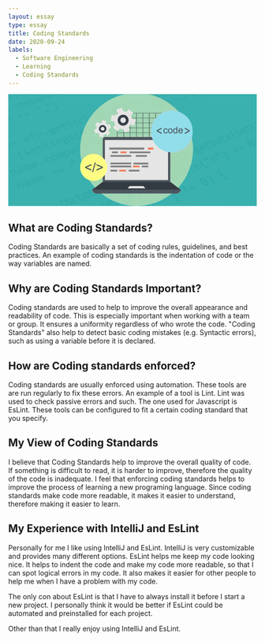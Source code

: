 ```yaml
---
layout: essay
type: essay
title: Coding Standards  
date: 2020-09-24
labels:
  - Software Engineering
  - Learning
  - Coding Standards 
---
```


<img class="ui centered large image" src="../images/code-main.jpg">


## What are Coding Standards?
Coding Standards are basically a set of coding rules, guidelines, and best practices. An example of coding standards is the indentation of code or the way variables are named.

## Why are Coding Standards Important?
Coding standards are used to help to improve the overall appearance and readability of code. This is especially important when working with a team or group. It ensures a uniformity regardless of who wrote the code. "Coding Standards" also help to detect basic coding mistakes (e.g. Syntactic errors), such as using a variable before it is declared.
 
## How are Coding standards enforced?
Coding standards are usually enforced using automation. These tools are are run regularly to fix these errors. An example of a tool is Lint. Lint was used to check passive errors and such. The one used for Javascript is EsLint. These tools can be configured to fit a certain coding standard that you specify.

## My View of Coding Standards
I believe that Coding Standards help to improve the overall quality of code. If something is difficult to read, it is harder to improve, therefore the quality of the code is inadequate. I feel that enforcing coding standards helps to improve the process of learning a new programing language. Since coding standards make code more readable, it makes it easier to understand, therefore making it easier to learn.

## My Experience with IntelliJ and EsLint
Personally for me I like using IntelliJ and EsLint. IntelliJ is very customizable and provides many different options. EsLint helps me keep my code looking nice. It helps to indent the code and make my code more readable, so that I can spot logical errors in my code. It also makes it easier for other people to help me when I have a problem with my code.

The only con about EsLint is that I have to always install it before I start a new project. I personally think it would be better if EsLint could be automated and preinstalled for each project.

Other than that I really enjoy using IntelliJ and EsLint.


